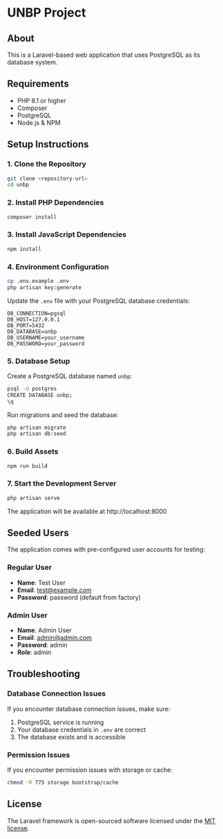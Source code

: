 # UNBP Project

## About

This is a Laravel-based web application that uses PostgreSQL as its database system.

## Requirements

- PHP 8.1 or higher
- Composer
- PostgreSQL
- Node.js & NPM

## Setup Instructions

### 1. Clone the Repository

```bash
git clone <repository-url>
cd unbp
```

### 2. Install PHP Dependencies

```bash
composer install
```

### 3. Install JavaScript Dependencies

```bash
npm install
```

### 4. Environment Configuration

```bash
cp .env.example .env
php artisan key:generate
```

Update the `.env` file with your PostgreSQL database credentials:

```
DB_CONNECTION=pgsql
DB_HOST=127.0.0.1
DB_PORT=5432
DB_DATABASE=unbp
DB_USERNAME=your_username
DB_PASSWORD=your_password
```

### 5. Database Setup

Create a PostgreSQL database named `unbp`:

```bash
psql -U postgres
CREATE DATABASE unbp;
\q
```

Run migrations and seed the database:

```bash
php artisan migrate
php artisan db:seed
```

### 6. Build Assets

```bash
npm run build
```

### 7. Start the Development Server

```bash
php artisan serve
```

The application will be available at http://localhost:8000

## Seeded Users

The application comes with pre-configured user accounts for testing:

### Regular User
- **Name**: Test User
- **Email**: test@example.com
- **Password**: password (default from factory)

### Admin User
- **Name**: Admin User
- **Email**: admin@admin.com
- **Password**: admin
- **Role**: admin

## Troubleshooting

### Database Connection Issues

If you encounter database connection issues, make sure:

1. PostgreSQL service is running
2. Your database credentials in `.env` are correct
3. The database exists and is accessible

### Permission Issues

If you encounter permission issues with storage or cache:

```bash
chmod -R 775 storage bootstrap/cache
```

## License

The Laravel framework is open-sourced software licensed under the [MIT license](https://opensource.org/licenses/MIT).
